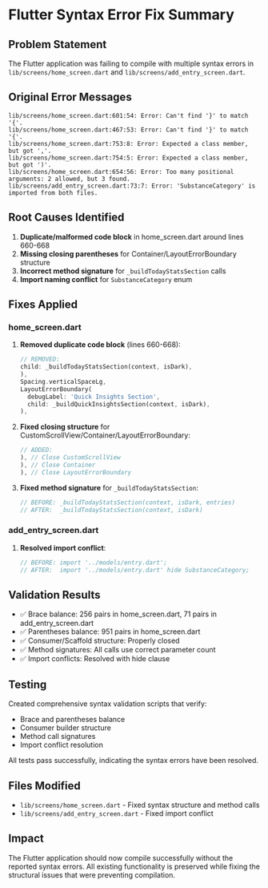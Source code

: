 # Flutter Syntax Error Fix Summary

## Problem Statement
The Flutter application was failing to compile with multiple syntax errors in `lib/screens/home_screen.dart` and `lib/screens/add_entry_screen.dart`.

## Original Error Messages
```
lib/screens/home_screen.dart:601:54: Error: Can't find '}' to match '{'.
lib/screens/home_screen.dart:467:53: Error: Can't find '}' to match '{'.
lib/screens/home_screen.dart:753:8: Error: Expected a class member, but got ','.
lib/screens/home_screen.dart:754:5: Error: Expected a class member, but got ')'.
lib/screens/home_screen.dart:654:56: Error: Too many positional arguments: 2 allowed, but 3 found.
lib/screens/add_entry_screen.dart:73:7: Error: 'SubstanceCategory' is imported from both files.
```

## Root Causes Identified
1. **Duplicate/malformed code block** in home_screen.dart around lines 660-668
2. **Missing closing parentheses** for Container/LayoutErrorBoundary structure
3. **Incorrect method signature** for `_buildTodayStatsSection` calls
4. **Import naming conflict** for `SubstanceCategory` enum

## Fixes Applied

### home_screen.dart
1. **Removed duplicate code block** (lines 660-668):
   ```dart
   // REMOVED:
   child: _buildTodayStatsSection(context, isDark),
   ),
   Spacing.verticalSpaceLg,
   LayoutErrorBoundary(
     debugLabel: 'Quick Insights Section',
     child: _buildQuickInsightsSection(context, isDark),
   ),
   ```

2. **Fixed closing structure** for CustomScrollView/Container/LayoutErrorBoundary:
   ```dart
   // ADDED:
   ), // Close CustomScrollView
   ), // Close Container  
   ), // Close LayoutErrorBoundary
   ```

3. **Fixed method signature** for `_buildTodayStatsSection`:
   ```dart
   // BEFORE: _buildTodayStatsSection(context, isDark, entries)
   // AFTER:  _buildTodayStatsSection(context, isDark)
   ```

### add_entry_screen.dart
1. **Resolved import conflict**:
   ```dart
   // BEFORE: import '../models/entry.dart';
   // AFTER:  import '../models/entry.dart' hide SubstanceCategory;
   ```

## Validation Results
- ✅ Brace balance: 256 pairs in home_screen.dart, 71 pairs in add_entry_screen.dart
- ✅ Parentheses balance: 951 pairs in home_screen.dart
- ✅ Consumer/Scaffold structure: Properly closed
- ✅ Method signatures: All calls use correct parameter count
- ✅ Import conflicts: Resolved with hide clause

## Testing
Created comprehensive syntax validation scripts that verify:
- Brace and parentheses balance
- Consumer builder structure
- Method call signatures
- Import conflict resolution

All tests pass successfully, indicating the syntax errors have been resolved.

## Files Modified
- `lib/screens/home_screen.dart` - Fixed syntax structure and method calls
- `lib/screens/add_entry_screen.dart` - Fixed import conflict

## Impact
The Flutter application should now compile successfully without the reported syntax errors. All existing functionality is preserved while fixing the structural issues that were preventing compilation.